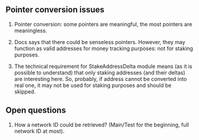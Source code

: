 Pointer conversion issues
-------------------------

1. Pointer conversion: some pointers are meaningful, the most pointers are meaningless.

2. Docs says that there could be senseless pointers. However, they may function as
valid addresses for money tracking purposes: not for staking purposes.

3. The technical requirement for StakeAddressDelta module means (as it is possible to
understand) that only staking addresses (and their deltas) are interesting here. So,
probably, if address cannot be converted into real one, it may not be used for staking
purposes and should be skipped.

Open questions
--------------

1. How a network ID could be retrieved? (Main/Test for the beginning, full network ID 
at most).